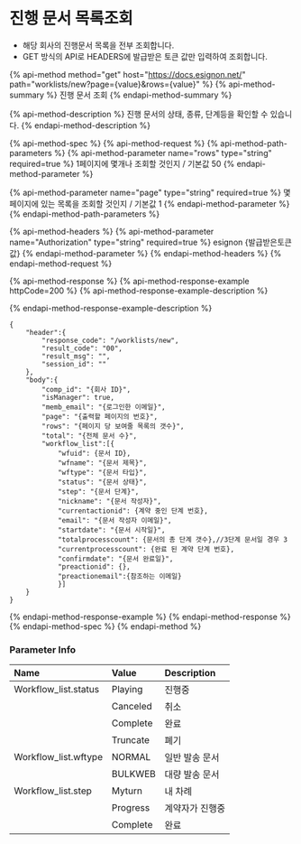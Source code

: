 # 진행 문서 목록조회

* 해당 회사의 진행문서 목록을 전부 조회합니다. 
* GET 방식의 API로 HEADERS에 발급받은 토큰 값만 입력하여 조회합니다.

{% api-method method="get" host="https://docs.esignon.net/" path="worklists/new?page={value}&rows={value}" %}
{% api-method-summary %}
진행 문서 조회
{% endapi-method-summary %}

{% api-method-description %}
진행 문서의 상태, 종류, 단계등을 확인할 수 있습니다.
{% endapi-method-description %}

{% api-method-spec %}
{% api-method-request %}
{% api-method-path-parameters %}
{% api-method-parameter name="rows" type="string" required=true %}
1페이지에 몇개나 조회할 것인지 / 기본값 50
{% endapi-method-parameter %}

{% api-method-parameter name="page" type="string" required=true %}
몇페이지에 있는 목록을 조회할 것인지 / 기본값 1
{% endapi-method-parameter %}
{% endapi-method-path-parameters %}

{% api-method-headers %}
{% api-method-parameter name="Authorization" type="string" required=true %}
esignon {발급받은토큰값} 
{% endapi-method-parameter %}
{% endapi-method-headers %}
{% endapi-method-request %}

{% api-method-response %}
{% api-method-response-example httpCode=200 %}
{% api-method-response-example-description %}

{% endapi-method-response-example-description %}

```
{
	"header":{
		"response_code": "/worklists/new",
		"result_code": "00",
		"result_msg": "",
		"session_id": ""
	},
	"body":{
		"comp_id": "{회사 ID}",
		"isManager": true,
		"memb_email": "{로그인한 이메일}",
		"page": "{출력할 페이지의 번호}",
		"rows": "{페이지 당 보여줄 목록의 갯수}",
		"total": "{전체 문서 수}",
		"workflow_list":[{
			"wfuid": {문서 ID},
			"wfname": "{문서 제목}",
			"wftype": "{문서 타입}",
			"status": "{문서 상태}",
			"step": "{문서 단계}",
			"nickname": "{문서 작성자}",
			"currentactionid": {계약 중인 단계 번호},
			"email": "{문서 작성자 이메일}",
			"startdate": "{문서 시작일}",
			"totalprocesscount": {문서의 총 단계 갯수},//3단계 문서일 경우 3
			"currentprocesscount": {완료 된 계약 단계 번호},
			"confirmdate": "{문서 완료일}",
			"preactionid": {},
			"preactionemail":{참조하는 이메일}
			}]
	}
}

```
{% endapi-method-response-example %}
{% endapi-method-response %}
{% endapi-method-spec %}
{% endapi-method %}

### Parameter Info

| **Name**                         | **Value**                                                 | **Description** |
| :--- | :--- | :--- |
| Workflow\_list.status | Playing | 진행중 |
|  | Canceled | 취소 |
|  | Complete | 완료 |
|  | Truncate | 폐기 |
| Workflow\_list.wftype | NORMAL | 일반 발송 문서 |
|  | BULKWEB | 대량 발송 문서 |
| Workflow\_list.step | Myturn | 내 차례 |
|  | Progress | 계약자가 진행중 |
|  | Complete | 완료 |

